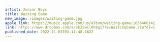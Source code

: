 ```yaml
---
artist: Junior Boys
title: Waiting Game
new_image: /images/waiting-game.jpg
apple_link: https://music.apple.com/us/album/waiting-game/1636460142
link: https://www.dropbox.com/s/sk25wcl0h8q1778/WaitingGame.zip?dl=1
published_date: 2022-11-03T03:11:48.162Z
---
```

